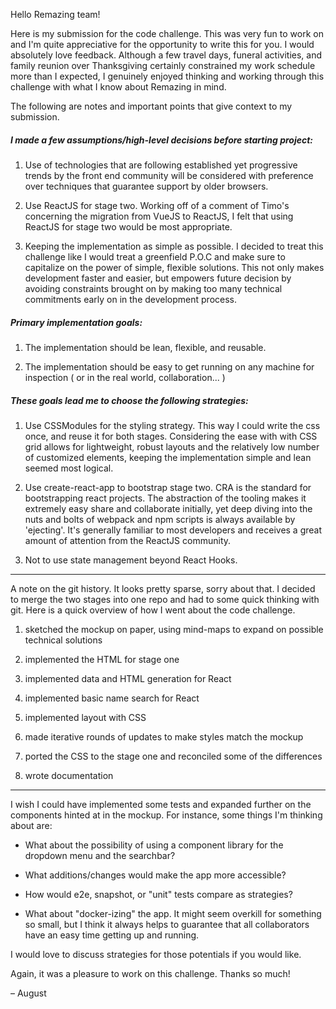 Hello Remazing team!

Here is my submission for the code challenge. This was very fun to work on and I'm quite appreciative for the opportunity to write this for you. I would absolutely love feedback. Although a few travel days, funeral activities, and family reunion over Thanksgiving certainly constrained my work schedule more than I expected, I genuinely enjoyed thinking and working through this challenge with what I know about Remazing in mind.

The following are notes and important points that give context to my submission.

##### I made a few assumptions/high-level decisions before starting project:

  1. Use of technologies that are following established yet progressive trends by the front end community will be considered with preference over techniques that guarantee support by older browsers.

  2. Use ReactJS for stage two. Working off of a comment of Timo's concerning the migration from VueJS to ReactJS, I felt that using ReactJS for stage two would be most appropriate.

  3. Keeping the implementation as simple as possible. I decided to treat this challenge like I would treat a greenfield P.O.C and make sure to capitalize on the power of simple, flexible solutions. This not only makes development faster and easier, but empowers future decision by avoiding constraints brought on by making too many technical commitments early on in the development process.

##### Primary implementation goals:

  1. The implementation should be lean, flexible, and reusable.

  2. The implementation should be easy to get running on any machine for inspection ( or in the real world, collaboration... )

##### These goals lead me to choose the following strategies:

  1. Use CSSModules for the styling strategy. This way I could write the css once, and reuse it for both stages. Considering the ease with with CSS grid allows for lightweight, robust layouts and the relatively low number of customized elements, keeping the implementation simple and lean seemed most logical.

  2. Use create-react-app to bootstrap stage two. CRA is the standard for bootstrapping react projects. The abstraction of the tooling makes it extremely easy share and collaborate initially, yet deep diving into the nuts and bolts of webpack and npm scripts is always available by 'ejecting'. It's generally familiar to most developers and receives a great amount of attention from the ReactJS community.

  3. Not to use state management beyond React Hooks.

----

A note on the git history. It looks pretty sparse, sorry about that. I decided to merge the two stages into one repo and had to some quick thinking with git. Here is a quick overview of how I went about the code challenge.

1. sketched the mockup on paper, using mind-maps to expand on possible technical solutions

2. implemented the HTML for stage one

3. implemented data and HTML generation for React

4. implemented basic name search for React

4. implemented layout with CSS

5. made iterative rounds of updates to make styles match the mockup

6. ported the CSS to the stage one and reconciled some of the differences

7. wrote documentation

----

I wish I could have implemented some tests and expanded further on the components hinted at in the mockup. For instance, some things I'm thinking about are:

  - What about the possibility of using a component library for the dropdown menu and the searchbar?

  - What additions/changes would make the app more accessible?

  - How would e2e, snapshot, or "unit" tests compare as strategies?

  - What about "docker-izing" the app. It might seem overkill for something so small, but I think it always helps to guarantee that all collaborators have an easy time getting up and running.

I would love to discuss strategies for those potentials if you would like.

Again, it was a pleasure to work on this challenge. Thanks so much!

– August